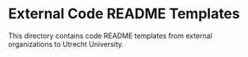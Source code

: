 # External Code README Templates

This directory contains code README templates from external organizations to Utrecht University. 